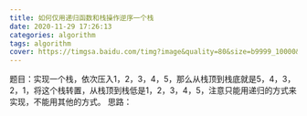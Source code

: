 ```yaml
---
title: 如何仅用递归函数和栈操作逆序一个栈
date: 2020-11-29 17:26:13
categories: algorithm
tags: algorithm
cover: https://timgsa.baidu.com/timg?image&quality=80&size=b9999_10000&sec=1606658342703&di=7eafd0a6502dd8faed32131aaf95f1be&imgtype=0&src=http%3A%2F%2Fattachments.gfan.com%2Fforum%2F201608%2F07%2F074257jwuid4svrj17jivr.jpg
---
```

题目：实现一个栈，依次压入1，2，3，4，5，那么从栈顶到栈底就是5，4，3，2，1，将这个栈转置，从栈顶到栈低是1，2，3，4，5，注意只能用递归的方式来实现，不能用其他的方式。
思路：